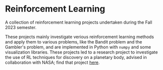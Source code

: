# Reinforcement Learning

A collection of reinforcement learning projects undertaken during the Fall 2023 semester.

These projects mainly investigate verious reinforcement learning methods and apply them to various problems, like the Bandit problem and the Gambler's problem, and are implemented in Python with `numpy` and some visualization libraries. These projects led to a research project to investigate the use of RL techniques for discovery on a planetary body, advised in collaboration with NASA; find that project [here](https://github.com/papillonlibre/RL-Scientific-Discovery).
